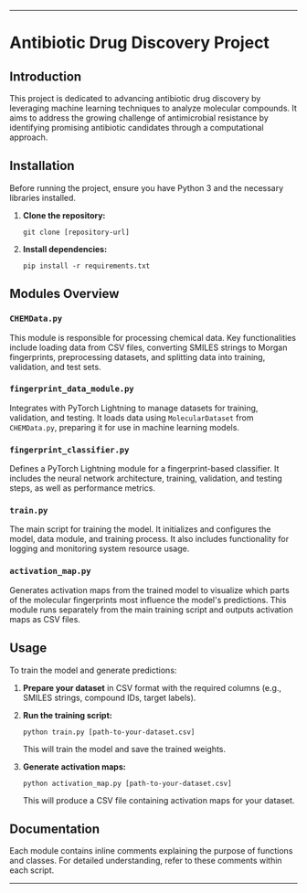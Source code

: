 
---

# Antibiotic Drug Discovery Project

## Introduction
This project is dedicated to advancing antibiotic drug discovery by leveraging machine learning techniques to analyze molecular compounds. It aims to address the growing challenge of antimicrobial resistance by identifying promising antibiotic candidates through a computational approach.

## Installation

Before running the project, ensure you have Python 3 and the necessary libraries installed.

1. **Clone the repository:**
   ```
   git clone [repository-url]
   ```
2. **Install dependencies:**
   ```
   pip install -r requirements.txt
   ```

## Modules Overview

### `CHEMData.py`

This module is responsible for processing chemical data. Key functionalities include loading data from CSV files, converting SMILES strings to Morgan fingerprints, preprocessing datasets, and splitting data into training, validation, and test sets.

### `fingerprint_data_module.py`

Integrates with PyTorch Lightning to manage datasets for training, validation, and testing. It loads data using `MolecularDataset` from `CHEMData.py`, preparing it for use in machine learning models.

### `fingerprint_classifier.py`

Defines a PyTorch Lightning module for a fingerprint-based classifier. It includes the neural network architecture, training, validation, and testing steps, as well as performance metrics.

### `train.py`

The main script for training the model. It initializes and configures the model, data module, and training process. It also includes functionality for logging and monitoring system resource usage.

### `activation_map.py`

Generates activation maps from the trained model to visualize which parts of the molecular fingerprints most influence the model's predictions. This module runs separately from the main training script and outputs activation maps as CSV files.

## Usage

To train the model and generate predictions:

1. **Prepare your dataset** in CSV format with the required columns (e.g., SMILES strings, compound IDs, target labels).

2. **Run the training script:**
   ```
   python train.py [path-to-your-dataset.csv]
   ```
   This will train the model and save the trained weights.

3. **Generate activation maps:**
   ```
   python activation_map.py [path-to-your-dataset.csv]
   ```
   This will produce a CSV file containing activation maps for your dataset.

## Documentation

Each module contains inline comments explaining the purpose of functions and classes. For detailed understanding, refer to these comments within each script.

---




